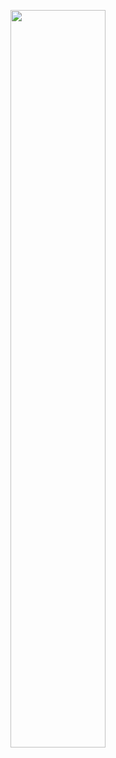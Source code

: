 <p align="center">
  <img width="55%" height="55%" src=https://media.giphy.com/media/qgQUggAC3Pfv687qPC/giphy.gif>
</p>

<!--
**orbelgy23/orbelgy23** is a ✨ _special_ ✨ repository because its `README.md` (this file) appears on your GitHub profile.

Here are some ideas to get you started:

- 🔭 I’m currently working on ...
- 🌱 I’m currently learning ...
- 👯 I’m looking to collaborate on ...
- 🤔 I’m looking for help with ...
- 💬 Ask me about ...
- 📫 How to reach me: ...
- 😄 Pronouns: ...
- ⚡ Fun fact: ...
-->
